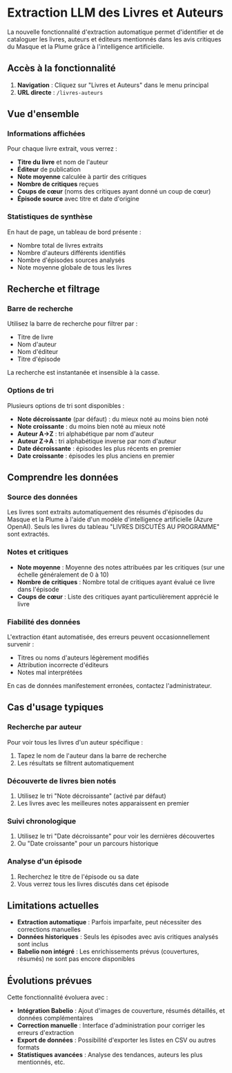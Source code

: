 # Extraction LLM des Livres et Auteurs

La nouvelle fonctionnalité d'extraction automatique permet d'identifier et de cataloguer les livres, auteurs et éditeurs mentionnés dans les avis critiques du Masque et la Plume grâce à l'intelligence artificielle.

## Accès à la fonctionnalité

1. **Navigation** : Cliquez sur "Livres et Auteurs" dans le menu principal
2. **URL directe** : `/livres-auteurs`

## Vue d'ensemble

### Informations affichées

Pour chaque livre extrait, vous verrez :

- **Titre du livre** et nom de l'auteur
- **Éditeur** de publication
- **Note moyenne** calculée à partir des critiques
- **Nombre de critiques** reçues
- **Coups de cœur** (noms des critiques ayant donné un coup de cœur)
- **Épisode source** avec titre et date d'origine

### Statistiques de synthèse

En haut de page, un tableau de bord présente :
- Nombre total de livres extraits
- Nombre d'auteurs différents identifiés
- Nombre d'épisodes sources analysés
- Note moyenne globale de tous les livres

## Recherche et filtrage

### Barre de recherche
Utilisez la barre de recherche pour filtrer par :
- Titre de livre
- Nom d'auteur
- Nom d'éditeur
- Titre d'épisode

La recherche est instantanée et insensible à la casse.

### Options de tri

Plusieurs options de tri sont disponibles :
- **Note décroissante** (par défaut) : du mieux noté au moins bien noté
- **Note croissante** : du moins bien noté au mieux noté
- **Auteur A→Z** : tri alphabétique par nom d'auteur
- **Auteur Z→A** : tri alphabétique inverse par nom d'auteur
- **Date décroissante** : épisodes les plus récents en premier
- **Date croissante** : épisodes les plus anciens en premier

## Comprendre les données

### Source des données
Les livres sont extraits automatiquement des résumés d'épisodes du Masque et la Plume à l'aide d'un modèle d'intelligence artificielle (Azure OpenAI). Seuls les livres du tableau "LIVRES DISCUTÉS AU PROGRAMME" sont extractés.

### Notes et critiques
- **Note moyenne** : Moyenne des notes attribuées par les critiques (sur une échelle généralement de 0 à 10)
- **Nombre de critiques** : Nombre total de critiques ayant évalué ce livre dans l'épisode
- **Coups de cœur** : Liste des critiques ayant particulièrement apprécié le livre

### Fiabilité des données
L'extraction étant automatisée, des erreurs peuvent occasionnellement survenir :
- Titres ou noms d'auteurs légèrement modifiés
- Attribution incorrecte d'éditeurs
- Notes mal interprétées

En cas de données manifestement erronées, contactez l'administrateur.

## Cas d'usage typiques

### Recherche par auteur
Pour voir tous les livres d'un auteur spécifique :
1. Tapez le nom de l'auteur dans la barre de recherche
2. Les résultats se filtrent automatiquement

### Découverte de livres bien notés
1. Utilisez le tri "Note décroissante" (activé par défaut)
2. Les livres avec les meilleures notes apparaissent en premier

### Suivi chronologique
1. Utilisez le tri "Date décroissante" pour voir les dernières découvertes
2. Ou "Date croissante" pour un parcours historique

### Analyse d'un épisode
1. Recherchez le titre de l'épisode ou sa date
2. Vous verrez tous les livres discutés dans cet épisode

## Limitations actuelles

- **Extraction automatique** : Parfois imparfaite, peut nécessiter des corrections manuelles
- **Données historiques** : Seuls les épisodes avec avis critiques analysés sont inclus
- **Babelio non intégré** : Les enrichissements prévus (couvertures, résumés) ne sont pas encore disponibles

## Évolutions prévues

Cette fonctionnalité évoluera avec :
- **Intégration Babelio** : Ajout d'images de couverture, résumés détaillés, et données complémentaires
- **Correction manuelle** : Interface d'administration pour corriger les erreurs d'extraction
- **Export de données** : Possibilité d'exporter les listes en CSV ou autres formats
- **Statistiques avancées** : Analyse des tendances, auteurs les plus mentionnés, etc.
